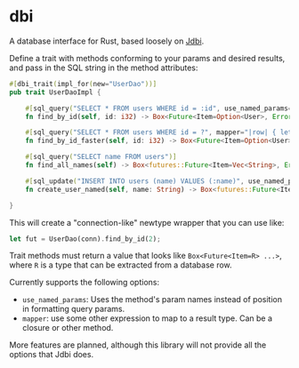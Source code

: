 # dbi

A database interface for Rust, based loosely on [Jdbi](https://github.com/jdbi/jdbi/).

Define a trait with methods conforming to your params and desired results, and pass in the SQL string in the method attributes:

```rust
#[dbi_trait(impl_for(new="UserDao"))]
pub trait UserDaoImpl {

    #[sql_query("SELECT * FROM users WHERE id = :id", use_named_params=true)]
    fn find_by_id(self, id: i32) -> Box<Future<Item=Option<User>, Error=my::errors::Error> + Send>;

    #[sql_query("SELECT * FROM users WHERE id = ?", mapper="|row| { let (id, full_name) = my::from_row_opt(row)?; Ok(User {id, full_name}) }")]
    fn find_by_id_faster(self, id: i32) -> Box<Future<Item=Option<User>, Error=my::errors::Error> + Send>;

    #[sql_query("SELECT name FROM users")]
    fn find_all_names(self) -> Box<futures::Future<Item=Vec<String>, Error=my::errors::Error> + Send>;

    #[sql_update("INSERT INTO users (name) VALUES (:name)", use_named_params=true)]
    fn create_user_named(self, name: String) -> Box<futures::Future<Item=Option<u64>, Error=my::errors::Error> + Send>;

}
```

This will create a "connection-like" newtype wrapper that you can use like:

```rust
let fut = UserDao(conn).find_by_id(2);
```

Trait methods must return a value that looks like `Box<Future<Item=R> ...>`, where `R` is a type that can be extracted from a database row.

Currently supports the following options:

* `use_named_params`: Uses the method's param names instead of position in formatting query params.
* `mapper`: use some other expression to map to a result type. Can be a closure or other method.

More features are planned, although this library will not provide all the options that Jdbi does.
